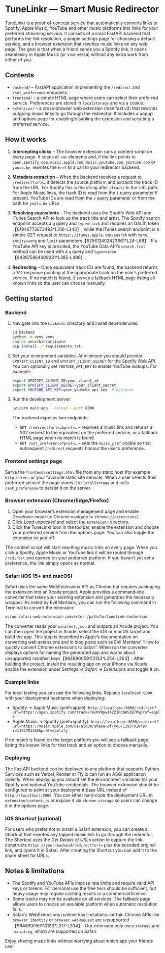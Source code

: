 # TuneLinkr — Smart Music Redirector

TuneLinkr is a proof‑of‑concept service that automatically converts links to
Spotify, Apple Music, YouTube and other music platforms into links for your
preferred streaming service. It consists of a small FastAPI backend that
performs the link resolution, a simple settings page for choosing a default
service, and a browser extension that rewrites music links on any web page. The
goal is that when a friend sends you a Spotify link, it opens seamlessly in
Apple Music (or vice versa) without any extra work from either of you.

## Contents

- `backend/` – FastAPI application implementing the `/redirect` and
  `/set_preference` endpoints.
- `frontend/` – a simple HTML page where users can select their preferred
  service. Preferences are stored in `localStorage` and via a cookie.
- `extension/` – a cross‑browser web extension (manifest v3) that rewrites
  outgoing music links to go through the redirector. It includes a popup and
  options page for enabling/disabling the extension and selecting a preferred
  service.

## How it works

1. **Intercepting clicks** – The browser extension runs a content script on
   every page. It scans all `<a>` elements and, if the link points to
   `open.spotify.com`, `music.apple.com`, `music.youtube.com`, `youtube.com`
   or `youtu.be`, rewrites the `href` to a call to your redirector backend.

2. **Metadata extraction** – When the backend receives a request to
   `/redirect?url=…` it detects the source platform and extracts the track ID
   from the URL. For Spotify this is the string after `/track/` in the URL
   path. For Apple Music links, the track ID is read from the `i` query
   parameter if present. YouTube IDs are read from the `v` query parameter or
   from the path for `youtu.be` URLs.

3. **Resolving equivalents** – The backend uses the Spotify Web API and
   iTunes Search API to look up the track title and artist. The Spotify
   search endpoint accepts a `q` query and `type=track` and requires an
   OAuth token【61946773673493†L310-L343】, while the iTunes search endpoint is a simple
   GET request to `https://itunes.apple.com/search` with `term`, `entity=song`
   and `limit` parameters【625612402423661†L24-L68】. If a YouTube API key is provided,
   the YouTube Data API’s `search.list` method can be used with a `q` query
   and `type=video`【943975864609281†L385-L406】.

4. **Redirecting** – Once equivalent track IDs are found, the backend returns a
   `302` response pointing at the appropriate track on the user’s preferred
   service. If no match is found, it serves a fallback HTML page listing all
   known links so the user can choose manually.

## Getting started

### Backend

1. Navigate into the `backend/` directory and install dependencies:

   ```bash
   cd backend
   python -m venv venv
   source venv/bin/activate
   pip install -r requirements.txt
   ```

2. Set your environment variables. At minimum you should provide
   `SPOTIFY_CLIENT_ID` and `SPOTIFY_CLIENT_SECRET` for the Spotify Web API.
   You can optionally set `YOUTUBE_API_KEY` to enable YouTube lookups. For
   example:

   ```bash
   export SPOTIFY_CLIENT_ID=your_client_id
   export SPOTIFY_CLIENT_SECRET=your_client_secret
   export YOUTUBE_API_KEY=your_youtube_api_key  # optional
   ```

3. Run the development server:

   ```bash
   uvicorn main:app --reload --port 8000
   ```

   The backend exposes two endpoints:

   - `GET /redirect?url=…&pref=…` – resolves a music link and returns a 302
     redirect to the equivalent on the preferred service, or a fallback
     HTML page when no match is found.
   - `GET /set_preference?pref=…` – sets the `music_pref` cookie so that
     subsequent `/redirect` requests honour the user’s preference.

### Frontend settings page

Serve the `frontend/settings.html` file from any static host (for example
`http-server` or your favourite static site service). When a user selects
their preferred service the page stores it in `localStorage` and calls
`/set_preference` to persist it on the server.

### Browser extension (Chrome/Edge/Firefox)

1. Open your browser’s extension management page and enable *Developer mode*
   (in Chrome navigate to `chrome://extensions`).
2. Click *Load unpacked* and select the `extension/` directory.
3. Click the TuneLinkr icon in the toolbar, enable the extension and choose
   your preferred service from the options page. You can also toggle the
   extension on and off.

The content script will start rewriting music links on every page. When you
click a Spotify, Apple Music or YouTube link it will be routed through
`/redirect` and opened on your preferred platform. If you haven’t yet set a
preference, the link simply opens as normal.

### Safari (iOS 15+ and macOS)

Safari uses the same WebExtensions API as Chrome but requires packaging the
extension into an Xcode project. Apple provides a command‑line converter that
takes your existing extension and generates the necessary wrapper. As noted
by Evil Martians, you can run the following command in Terminal to convert
the extension:

```bash
xcrun safari-web-extension-converter /path/to/tunelinkr/extension
```

The converter reads your `manifest.json` and outputs an Xcode project. You
can then open the project in Xcode, select the iOS or macOS target and build
the app. This step is described in Apple’s documentation on converting web
extensions and in blog posts such as Evil Martians’ “How to quickly convert
Chrome extensions to Safari”. When run the converter displays options for
naming the generated app and warns about unsupported manifest keys【964890059113133†L254-L264】. After
building the project, install the resulting app on your iPhone via Xcode,
enable the extension under *Settings → Safari → Extensions* and toggle it on.

### Example links

For local testing you can use the following links. Replace `localhost:8000`
with your deployment hostname when deploying:

* Spotify → Apple Music (pref=apple):
  ``http://localhost:8000/redirect?url=https://open.spotify.com/track/7ouMYWpwJ422jRcDASZB7P&pref=apple``
* Apple Music → Spotify (pref=spotify):
  ``http://localhost:8000/redirect?url=https://music.apple.com/us/album/shape-of-you/1193701079?i=1193701356&pref=spotify``

If no match is found on the target platform you will see a fallback page
listing the known links for that track and an option to choose manually.

### Deploying

The FastAPI backend can be deployed to any platform that supports Python.
Services such as Vercel, Render or Fly.io can run an ASGI application
directly. When deploying you should set the environment variables for your
Spotify and optional YouTube credentials. The browser extension should be
configured to point at your deployment base URL instead of `http://localhost:8000`.
You can either hard‑code the deployment URL in `extension/content.js` or
expose it via `chrome.storage` so users can change it in the options page.

### iOS Shortcut (optional)

For users who prefer not to install a Safari extension, you can create a
Shortcut that rewrites any tapped music link to go through the redirector.
The Shortcut uses the *Get Details of URLs* action to capture the link,
constructs `https://your-backend/redirect?url=` plus the encoded original
link, and opens it in Safari. After creating the Shortcut you can add it
to the share sheet for URLs.

## Notes & limitations

- The Spotify and YouTube APIs impose rate limits and require valid API keys
  or tokens. For personal use the free tiers should be sufficient, but
  heavy usage may require caching results or a commercial licence.
- Some tracks may not be available on all services. The fallback page
  allows users to choose an available platform when automatic resolution
  fails.
- Safari’s WebExtensions runtime has limitations: certain Chrome APIs like
  `browser.identity` or `browser.webRequest` are unsupported【964890059113133†L317-L334】. Our
  extension only uses `storage` and `scripting`, which are supported on Safari.

Enjoy sharing music links without worrying about which app your friends use!
